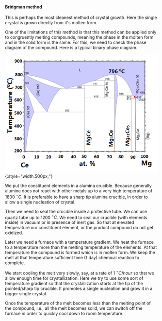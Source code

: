 #### Bridgman method 

This is perhaps the most cleanest method of crystal growth. Here the single crystal is grown directly from it's molten form. 

One of the limitations of this method is that this method can be applied only to congruently melting compounds, meaning the phase in the molten form and in the solid form is the same. For this, we need to check the phase diagram of the compound. Here is a typical binary phase diagram. 

![Binary phase diagram](../img/binary-phase-diagram.png){:style="width:500px;"} 

We put the constituent elements in a alumina crucible. Because generally alumina does not react with other metals up to a very high temperature of 1800$~^{\circ}C$. It is preferable to have a sharp tip alumina crucible, in order to allow a single nucleation of crystal. 

Then we need to seal the crucible inside a protective tube. We can use quartz tube up to 1200$~^{\circ}C$. We need to seal our crucible (with elements inside) in vacuum or in presence of inert gas. So that at elevated temperature our constituent element, or the product compound do not get oxidized. 

Later we need a furnace with a temperature gradient. We heat the furnace to a temperature more than the melting temperature of the elements. At that temperature the compound is formed which is in molten form. We keep the melt at that temperature sufficient time (1 day) chemical reaction to complete. 

We start cooling the melt very slowly, say, at a rate of 1$~^{\circ}C/hour$ so that we allow enough time for crystallization. Here we try to use some sort of temperature gradient so that the crystallization starts at the tip of the pointed/sharp tip crucible. It promotes a single nucleation and grow it in a bigger single crystal. 

Once the temperature of the melt becomes less than the melting point of the compound, i.e., all the melt becomes solid, we can switch off the furnace in order to quickly cool down to room temperature. 
